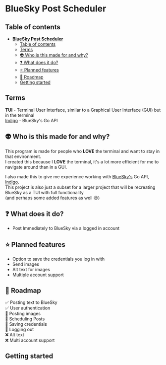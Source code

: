 # **BlueSky Post Scheduler**

## Table of contents

<!--toc:start-->
- [**BlueSky Post Scheduler**](#bluesky-post-scheduler)
  - [Table of contents](#table-of-contents)
  - [Terms](#terms)
  - [:alien: Who is this made for and why?](#alien-who-is-this-made-for-and-why)
  - [:question: What does it do?](#question-what-does-it-do)
  - [:star: Planned features](#star-planned-features)
  - [:round_pushpin: Roadmap](#roundpushpin-roadmap)
  - [Getting started](#getting-started)
<!--toc:end-->

## Terms

**TUI** - Terminal User Interface, similar to a Graphical User Interface (GUI) but in the terminal<br>
[Indigo](https://github.com/bluesky-social/indigo) - BlueSky's Go API

## :alien: Who is this made for and why?

This program is made for people who **LOVE** the terminal and want to stay in that environment.<br>
I created this because I **LOVE** the terminal, it's a lot more efficient for me to navigate around than in a GUI.<br>

I also made this to give me experience working with [BlueSky's](https://bsky.social) Go API, [Indigo](#terms).<br>
This project is also just a subset for a larger project that will be recreating BlueSky as a TUI with full functionality<br>
(and perhaps some added features as well :wink:)

## :question: What does it do?

- Post Immediately to BlueSky via a logged in account

## :star: Planned features

- Option to save the credentials you log in with
- Send images
- Alt text for images
- Multiple account support

## :round_pushpin: Roadmap

:white_check_mark: Posting text to BlueSky<br>
:white_check_mark: User authentication<br>
:construction: Posting images<br>
:construction: Scheduling Posts<br>
:construction: Saving credentials<br>
:construction: Logging out<br>
:x: Alt text<br>
:x: Multi account support<br>

## Getting started
